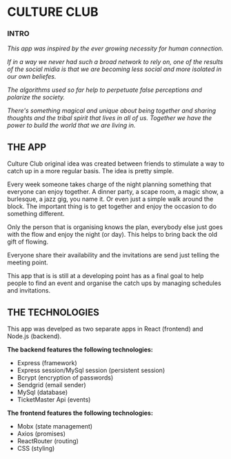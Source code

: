 # CULTURE CLUB

### INTRO

_This app was inspired by the ever growing necessity for human connection._

_If in a way we never had such a broad network to rely on, one of the results of the social midia is that we are becoming less social and more isolated in our own beliefes._

_The algorithms used so far help to perpetuate false perceptions and polarize the society._

_There's something magical and unique about being together and sharing thoughts and the tribal spirit that lives in all of us. Together we have the power to build the world that we are living in._

## THE APP

Culture Club original idea was created between friends to stimulate a way to catch up in a more regular basis. The idea is pretty simple.

Every week someone takes charge of the night planning something that everyone can enjoy together. A dinner party, a scape room, a magic show, a burlesque, a jazz gig, you name it. Or even just a simple walk around the block. The important thing is to get together and enjoy the occasion to do something different.

Only the person that is organising knows the plan, everybody else just goes with the flow and enjoy the night (or day). This helps to bring back the old gift of flowing.

Everyone share their availability and the invitations are send just telling the meeting point.

This app that is is still at a developing point has as a final goal to help people to find an event and organise the catch ups by managing schedules and invitations.

## THE TECHNOLOGIES

This app was develped as two separate apps in React (frontend) and Node.js (backend).

**The backend features the following technologies:**

- Express (framework)
- Express session/MySql session (persistent session)
- Bcrypt (encryption of passwords)
- Sendgrid (email sender)
- MySql (database)
- TicketMaster Api (events)

**The frontend features the following technologies:**

- Mobx (state management)
- Axios (promises)
- ReactRouter (routing)
- CSS (styling)
